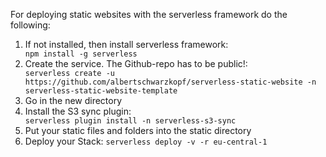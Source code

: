 For deploying static websites with the serverless framework do the following:

<ol>
<li>If not installed, then install serverless framework: </li>
<code>npm install -g serverless</code>

<li>Create the service. The Github-repo has to be public!:</li> 
<code>serverless create -u https://github.com/albertschwarzkopf/serverless-static-website -n serverless-static-website-template</code>

<li>Go in the new directory

<li>Install the S3 sync plugin:</li>
<code>serverless plugin install -n serverless-s3-sync</code>

<li>Put your static files and folders into the static directory
  
<li>Deploy your Stack:
  <code>serverless deploy -v -r eu-central-1</code>
